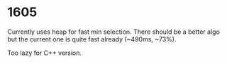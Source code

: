 # 1605

Currently uses heap for fast min selection. There should be a better algo but the current one is quite fast already (~490ms, ~73%).

Too lazy for C++ version.

